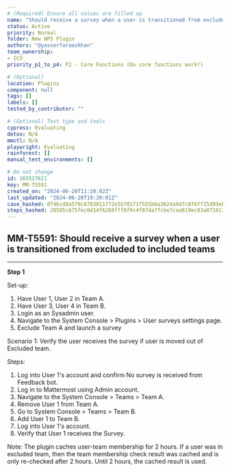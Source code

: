 ```yaml
---
# (Required) Ensure all values are filled up
name: "Should receive a survey when a user is transitioned from excluded to included teams"
status: Active
priority: Normal
folder: New NPS Plugin
authors: "@yasserfaraazkhan"
team_ownership:
- ICU
priority_p1_to_p4: P2 - Core Functions (Do core functions work?)

# (Optional)
location: Plugins
component: null
tags: []
labels: []
tested_by_contributor: ""

# (Optional) Test type and tools
cypress: Evaluating
detox: N/A
mmctl: N/A
playwright: Evaluating
rainforest: []
manual_test_environments: []

# Do not change
id: 165527621
key: MM-T5591
created_on: "2024-06-20T11:20:02Z"
last_updated: "2024-06-20T19:20:01Z"
case_hashed: df4bcd8a579c8783011772e5b701f1f555b6a3824a9d7c8f67f25d93ebc3c009a594ae93dc7d425e99c8080160e2671f
steps_hashed: 20585cb75fec0d14f6268fff8f9c4f87da7fcbe7caa819ec93a07191166ddd8c54fdfd138766b7d6e92e52b89e95a7b7
---
```


<!-- (Auto-generated) Based on frontmatter's "key" and "name" -->

## MM-T5591: Should receive a survey when a user is transitioned from excluded to included teams

---

**Step 1**

Set-up:

1. Have User 1, User 2 in Team A.
2. Have User 3, User 4 in Team B.
3. Login as an Sysadmin user.
4. Navigate to the System Console > Plugins > User surveys settings page.
5. Exclude Team A and launch a survey

Scenario 1: Verify the user receives the survey if user is moved out of Excluded team.

Steps:

1. Log into User 1's account and confirm No survey is received from Feedback bot.
2. Log in to Mattermost using Admin account.
3. Navigate to the System Console > Teams > Team A.
4. Remove User 1 from Team A.
5. Go to System Console > Teams > Team B.
6. Add User 1 to Team B.
7. Log into User 1's account.
8. Verify that User 1 receives the Survey.

Note: The plugin caches user-team membership for 2 hours. If a user was in excluded team, then the team membership check result was cached and is only re-checked after 2 hours. Until 2 hours, the cached result is used.
